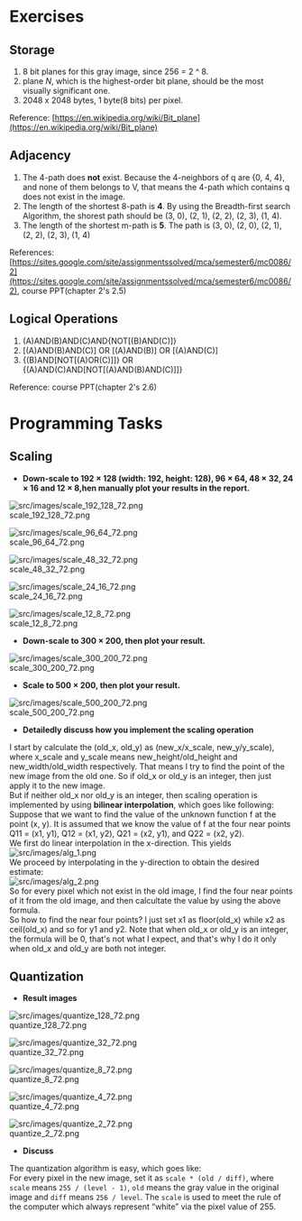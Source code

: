 # Exercises

## Storage

1. 8 bit planes for this gray image, since 256 = 2 ^ 8.
2. plane *N*, which is the highest-order bit plane, should be the most visually significant one.
3. 2048 x 2048 bytes, 1 byte(8 bits) per pixel.

Reference: [https://en.wikipedia.org/wiki/Bit_plane](https://en.wikipedia.org/wiki/Bit_plane)

## Adjacency

1. The 4-path does **not** exist. Because the 4-neighbors of q are {0, 4, 4}, and none of them belongs to V, that means the 4-path which contains q does not exist in the image.
2. The length of the shortest 8-path is **4**. By using the Breadth-first search Algorithm, the shorest path should be (3, 0), (2, 1), (2, 2), (2, 3), (1, 4).
3. The length of the shortest m-path is **5**. The path is (3, 0), (2, 0), (2, 1), (2, 2), (2, 3), (1, 4)

References: [https://sites.google.com/site/assignmentssolved/mca/semester6/mc0086/2](https://sites.google.com/site/assignmentssolved/mca/semester6/mc0086/2), course PPT(chapter 2's 2.5)

## Logical Operations

1. (A)AND(B)AND(C)AND{NOT\[(B)AND(C)\]}
2. \[(A)AND(B)AND(C)\] OR \[(A)AND(B)\] OR \[(A)AND(C)\]
3. {(B)AND\[NOT\[(A)OR(C)\]\]} OR {(A)AND(C)AND\[NOT\[(A)AND(B)AND(C)\]\]}

Reference: course PPT(chapter 2's 2.6)

# Programming Tasks

## Scaling

* **Down-scale to 192 × 128 (width: 192, height: 128), 96 × 64, 48 × 32, 24 × 16 and 12 × 8,hen manually plot your results in the report.**

![src/images/scale_192_128_72.png](src/images/scale_192_128_72.png)<br>
scale_192_128_72.png

![src/images/scale_96_64_72.png](src/images/scale_96_64_72.png)<br>
scale_96_64_72.png

![src/images/scale_48_32_72.png](src/images/scale_48_32_72.png)<br>
scale_48_32_72.png

![src/images/scale_24_16_72.png](src/images/scale_24_16_72.png)<br>
scale_24_16_72.png

![src/images/scale_12_8_72.png](src/images/scale_12_8_72.png)<br>
scale_12_8_72.png

* **Down-scale to 300 × 200, then plot your result.**

![src/images/scale_300_200_72.png](src/images/scale_300_200_72.png)<br>
scale_300_200_72.png

* **Scale to 500 × 200, then plot your result.**

![src/images/scale_500_200_72.png](src/images/scale_500_200_72.png)<br>
scale_500_200_72.png

* **Detailedly discuss how you implement the scaling operation**

I start by calculate the (old_x, old_y) as (new_x/x_scale, new_y/y_scale), where x_scale and y_scale means new_height/old_height and new_width/old_width respectively. That means I try to find the point of the new image from the old one. So if old_x or old_y is an integer, then just apply it to the new image.<br>
But if neither old_x nor old_y is an integer, then scaling operation is implemented by using **bilinear interpolation**, which goes like following:<br>
Suppose that we want to find the value of the unknown function f at the point (x, y). It is assumed that we know the value of f at the four near points Q11 = (x1, y1), Q12 = (x1, y2), Q21 = (x2, y1), and Q22 = (x2, y2).<br>
We first do linear interpolation in the x-direction. This yields<br>
![src/images/alg_1.png](src/images/alg_1.png)<br>
We proceed by interpolating in the y-direction to obtain the desired estimate:<br>
![src/images/alg_2.png](src/images/alg_2.png)<br>
So for every pixel which not exist in the old image, I find the four near points of it from the old image, and then calcultate the value by using the above formula.<br>
So how to find the near four points? I just set x1 as floor(old_x) while x2 as ceil(old_x) and so for y1 and y2. Note that when old_x or old_y is an integer, the formula will be 0, that's not what I expect, and that's why I do it only when old_x and old_y are both not integer.

## Quantization

* **Result images**

![src/images/quantize_128_72.png](src/images/quantize_128_72.png)<br>
quantize_128_72.png

![src/images/quantize_32_72.png](src/images/quantize_32_72.png)<br>
quantize_32_72.png

![src/images/quantize_8_72.png](src/images/quantize_8_72.png)<br>
quantize_8_72.png

![src/images/quantize_4_72.png](src/images/quantize_4_72.png)<br>
quantize_4_72.png

![src/images/quantize_2_72.png](src/images/quantize_2_72.png)<br>
quantize_2_72.png

* **Discuss**

The quantization algorithm is easy, which goes like:<br>
For every pixel in the new image, set it as `scale * (old / diff)`, where `scale` means `255 / (level - 1)`, `old` means the gray value in the original image and `diff` means `256 / level`. The `scale` is used to meet the rule of the computer which always represent “white” via the pixel value of 255.
